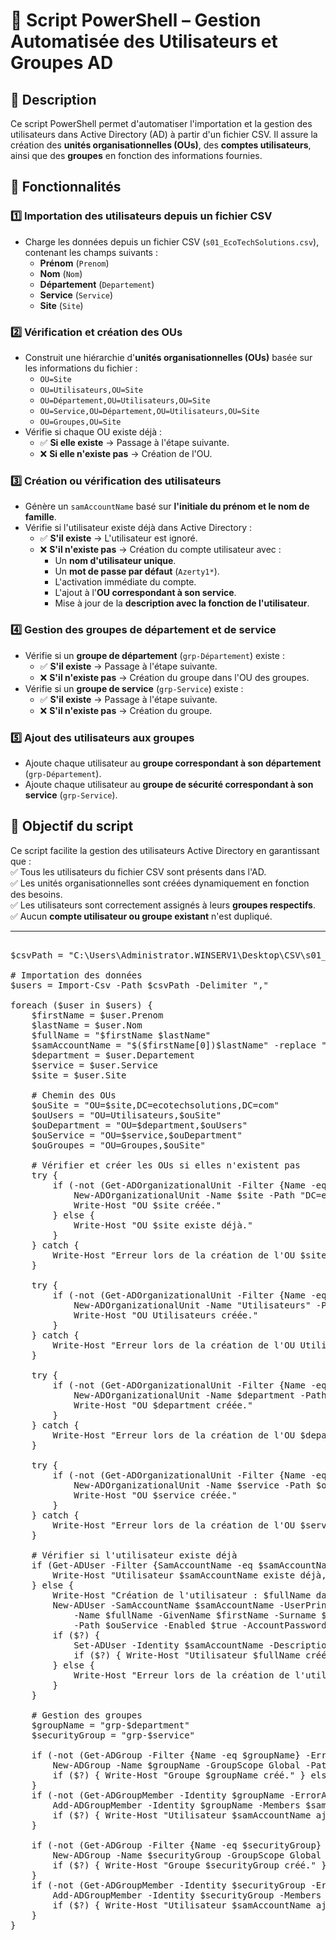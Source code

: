 
# 📌 Script PowerShell – Gestion Automatisée des Utilisateurs et Groupes AD  

## 📝 Description  
Ce script PowerShell permet d'automatiser l'importation et la gestion des utilisateurs dans Active Directory (AD) à partir d'un fichier CSV. Il assure la création des **unités organisationnelles (OUs)**, des **comptes utilisateurs**, ainsi que des **groupes** en fonction des informations fournies.  

## 🔹 Fonctionnalités  

### 1️⃣ Importation des utilisateurs depuis un fichier CSV  
- Charge les données depuis un fichier CSV (`s01_EcoTechSolutions.csv`), contenant les champs suivants :  
  - **Prénom** (`Prenom`)  
  - **Nom** (`Nom`)  
  - **Département** (`Departement`)  
  - **Service** (`Service`)  
  - **Site** (`Site`)  

### 2️⃣ Vérification et création des OUs  
- Construit une hiérarchie d'**unités organisationnelles (OUs)** basée sur les informations du fichier :  
  - `OU=Site`  
  - `OU=Utilisateurs,OU=Site`  
  - `OU=Département,OU=Utilisateurs,OU=Site`  
  - `OU=Service,OU=Département,OU=Utilisateurs,OU=Site`  
  - `OU=Groupes,OU=Site`  
- Vérifie si chaque OU existe déjà :  
  - ✅ **Si elle existe** → Passage à l'étape suivante.  
  - ❌ **Si elle n'existe pas** → Création de l'OU.  

### 3️⃣ Création ou vérification des utilisateurs  
- Génère un `samAccountName` basé sur **l'initiale du prénom et le nom de famille**.  
- Vérifie si l'utilisateur existe déjà dans Active Directory :  
  - ✅ **S'il existe** → L'utilisateur est ignoré.  
  - ❌ **S'il n'existe pas** → Création du compte utilisateur avec :  
    - Un **nom d'utilisateur unique**.  
    - Un **mot de passe par défaut** (`Azerty1*`).  
    - L'activation immédiate du compte.  
    - L'ajout à l'**OU correspondant à son service**.  
    - Mise à jour de la **description avec la fonction de l'utilisateur**.  

### 4️⃣ Gestion des groupes de département et de service  
- Vérifie si un **groupe de département** (`grp-Département`) existe :  
  - ✅ **S'il existe** → Passage à l'étape suivante.  
  - ❌ **S'il n'existe pas** → Création du groupe dans l'OU des groupes.  
- Vérifie si un **groupe de service** (`grp-Service`) existe :  
  - ✅ **S'il existe** → Passage à l'étape suivante.  
  - ❌ **S'il n'existe pas** → Création du groupe.  

### 5️⃣ Ajout des utilisateurs aux groupes  
- Ajoute chaque utilisateur au **groupe correspondant à son département** (`grp-Département`).  
- Ajoute chaque utilisateur au **groupe de sécurité correspondant à son service** (`grp-Service`).  

## 🎯 Objectif du script  
Ce script facilite la gestion des utilisateurs Active Directory en garantissant que :  
✅ Tous les utilisateurs du fichier CSV sont présents dans l'AD.  
✅ Les unités organisationnelles sont créées dynamiquement en fonction des besoins.  
✅ Les utilisateurs sont correctement assignés à leurs **groupes respectifs**.  
✅ Aucun **compte utilisateur ou groupe existant** n'est dupliqué.  


---  
<pre> 
$csvPath = "C:\Users\Administrator.WINSERV1\Desktop\CSV\s01_EcoTechSolutions.csv"

# Importation des données
$users = Import-Csv -Path $csvPath -Delimiter ","

foreach ($user in $users) {
    $firstName = $user.Prenom
    $lastName = $user.Nom
    $fullName = "$firstName $lastName"
    $samAccountName = "$($firstName[0])$lastName" -replace "[^a-zA-Z0-9]", ""
    $department = $user.Departement
    $service = $user.Service
    $site = $user.Site

    # Chemin des OUs
    $ouSite = "OU=$site,DC=ecotechsolutions,DC=com"
    $ouUsers = "OU=Utilisateurs,$ouSite"
    $ouDepartment = "OU=$department,$ouUsers"
    $ouService = "OU=$service,$ouDepartment"
    $ouGroupes = "OU=Groupes,$ouSite"

    # Vérifier et créer les OUs si elles n'existent pas
    try {
        if (-not (Get-ADOrganizationalUnit -Filter {Name -eq $site} -ErrorAction Stop)) {
            New-ADOrganizationalUnit -Name $site -Path "DC=ecotechsolutions,DC=com" -ErrorAction Stop
            Write-Host "OU $site créée."
        } else {
            Write-Host "OU $site existe déjà."
        }
    } catch {
        Write-Host "Erreur lors de la création de l'OU $site : $_"
    }
   
    try {
        if (-not (Get-ADOrganizationalUnit -Filter {Name -eq "Utilisateurs" -and DistinguishedName -like "*$ouSite"} -ErrorAction Stop)) {
            New-ADOrganizationalUnit -Name "Utilisateurs" -Path $ouSite -ErrorAction Stop
            Write-Host "OU Utilisateurs créée."
        }
    } catch {
        Write-Host "Erreur lors de la création de l'OU Utilisateurs : $_"
    }
   
    try {
        if (-not (Get-ADOrganizationalUnit -Filter {Name -eq $department -and DistinguishedName -like "*$ouUsers"} -ErrorAction Stop)) {
            New-ADOrganizationalUnit -Name $department -Path $ouUsers -ErrorAction Stop
            Write-Host "OU $department créée."
        }
    } catch {
        Write-Host "Erreur lors de la création de l'OU $department : $_"
    }
   
    try {
        if (-not (Get-ADOrganizationalUnit -Filter {Name -eq $service -and DistinguishedName -like "*$ouDepartment"} -ErrorAction Stop)) {
            New-ADOrganizationalUnit -Name $service -Path $ouDepartment -ErrorAction Stop
            Write-Host "OU $service créée."
        }
    } catch {
        Write-Host "Erreur lors de la création de l'OU $service : $_"
    }

    # Vérifier si l'utilisateur existe déjà
    if (Get-ADUser -Filter {SamAccountName -eq $samAccountName} -SearchBase $ouService -ErrorAction SilentlyContinue) {
        Write-Host "Utilisateur $samAccountName existe déjà, passage..."
    } else {
        Write-Host "Création de l'utilisateur : $fullName dans l'OU $ouService"
        New-ADUser -SamAccountName $samAccountName -UserPrincipalName "$samAccountName@ecotechsolutions.com" `
            -Name $fullName -GivenName $firstName -Surname $lastName -Department $department `
            -Path $ouService -Enabled $true -AccountPassword (ConvertTo-SecureString "Azerty1*" -AsPlainText -Force) -ErrorAction SilentlyContinue
        if ($?) {
            Set-ADUser -Identity $samAccountName -Description $user.fonction -ErrorAction SilentlyContinue
            if ($?) { Write-Host "Utilisateur $fullName créé avec succès." } else { Write-Host "Erreur lors de la mise à jour de l'utilisateur $fullName." }
        } else {
            Write-Host "Erreur lors de la création de l'utilisateur $fullName."
        }
    }

    # Gestion des groupes
    $groupName = "grp-$department"
    $securityGroup = "grp-$service"

    if (-not (Get-ADGroup -Filter {Name -eq $groupName} -ErrorAction SilentlyContinue)) {
        New-ADGroup -Name $groupName -GroupScope Global -Path $ouGroupes -ErrorAction SilentlyContinue
        if ($?) { Write-Host "Groupe $groupName créé." } else { Write-Host "Erreur lors de la création du groupe $groupName." }
    }
    if (-not (Get-ADGroupMember -Identity $groupName -ErrorAction SilentlyContinue | Where-Object { $_.SamAccountName -eq $samAccountName })) {
        Add-ADGroupMember -Identity $groupName -Members $samAccountName -ErrorAction SilentlyContinue
        if ($?) { Write-Host "Utilisateur $samAccountName ajouté au groupe $groupName." } else { Write-Host "Erreur lors de l'ajout de $samAccountName au groupe $groupName." }
    }

    if (-not (Get-ADGroup -Filter {Name -eq $securityGroup} -ErrorAction SilentlyContinue)) {
        New-ADGroup -Name $securityGroup -GroupScope Global -Path $ouGroupes -ErrorAction SilentlyContinue
        if ($?) { Write-Host "Groupe $securityGroup créé." } else { Write-Host "Erreur lors de la création du groupe $securityGroup." }
    }
    if (-not (Get-ADGroupMember -Identity $securityGroup -ErrorAction SilentlyContinue | Where-Object { $_.SamAccountName -eq $samAccountName })) {
        Add-ADGroupMember -Identity $securityGroup -Members $samAccountName -ErrorAction SilentlyContinue
        if ($?) { Write-Host "Utilisateur $samAccountName ajouté au groupe $securityGroup." } else { Write-Host "Erreur lors de l'ajout de $samAccountName au groupe $securityGroup." }
    }
}

</pre> 
